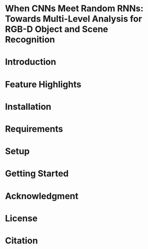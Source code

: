 # When CNNs Meet Random RNNs: Towards Multi-Level Analysis for RGB-D Object and Scene Recognition

# Introduction

# Feature Highlights

# Installation
# Requirements
# Setup

# Getting Started

# Acknowledgment

# License

# Citation
